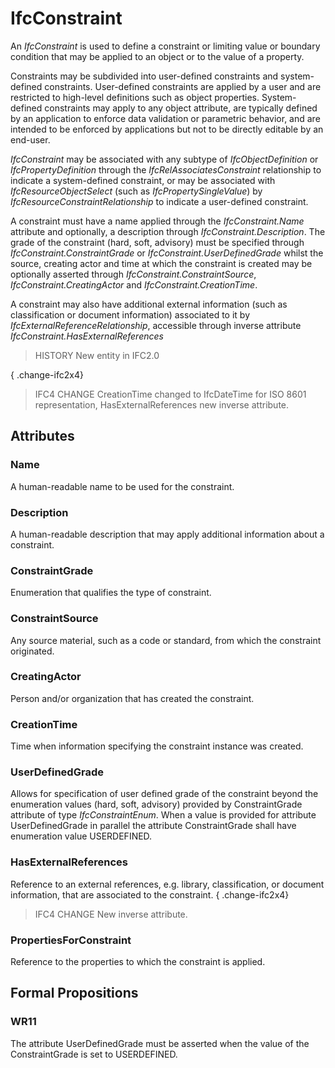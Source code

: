 # IfcConstraint

An _IfcConstraint_ is used to define a constraint or limiting value or boundary condition that may be applied to an object or to the value of a property.

Constraints may be subdivided into user-defined constraints and system-defined constraints. User-defined constraints are applied by a user and are restricted to high-level definitions such as object properties. System-defined constraints may apply to any object attribute, are typically defined by an application to enforce data validation or parametric behavior, and are intended to be enforced by applications but not to be directly editable by an end-user.

_IfcConstraint_ may be associated with any subtype of _IfcObjectDefinition_ or _IfcPropertyDefinition_ through the _IfcRelAssociatesConstraint_ relationship to indicate a system-defined constraint, or may be associated with _IfcResourceObjectSelect_ (such as _IfcPropertySingleValue_) by _IfcResourceConstraintRelationship_ to indicate a user-defined constraint.

A constraint must have a name applied through the _IfcConstraint.Name_ attribute and optionally, a description through _IfcConstraint.Description_. The grade of the constraint (hard, soft, advisory) must be specified through _IfcConstraint.ConstraintGrade_ or _IfcConstraint.UserDefinedGrade_ whilst the source, creating actor and time at which the constraint is created may be optionally asserted through _IfcConstraint.ConstraintSource_, _IfcConstraint.CreatingActor_ and _IfcConstraint.CreationTime_.

A constraint may also have additional external information (such as classification or document information) associated to it by _IfcExternalReferenceRelationship_, accessible through inverse attribute _IfcConstraint.HasExternalReferences_

> HISTORY New entity in IFC2.0

{ .change-ifc2x4}
> IFC4 CHANGE CreationTime changed to IfcDateTime for ISO 8601 representation, HasExternalReferences new inverse attribute.

## Attributes

### Name
A human-readable name to be used for the constraint.

### Description
A human-readable description that may apply additional information about a constraint.

### ConstraintGrade
Enumeration that qualifies the type of constraint.

### ConstraintSource
Any source material, such as a code or standard, from which the constraint originated.

### CreatingActor
Person and/or organization that has created the constraint.

### CreationTime
Time when information specifying the constraint instance was created.

### UserDefinedGrade
Allows for specification of user defined grade of the constraint beyond the enumeration values (hard, soft, advisory) provided by ConstraintGrade attribute of type _IfcConstraintEnum_.
When a value is provided for attribute UserDefinedGrade in parallel the attribute ConstraintGrade shall have enumeration value USERDEFINED.

### HasExternalReferences
Reference to an external references, e.g. library, classification, or document information, that are associated to the constraint.
{ .change-ifc2x4}
> IFC4 CHANGE New inverse attribute.

### PropertiesForConstraint
Reference to the properties to which the constraint is applied.

## Formal Propositions

### WR11
The attribute UserDefinedGrade must be asserted when the value of the ConstraintGrade is set to USERDEFINED.
